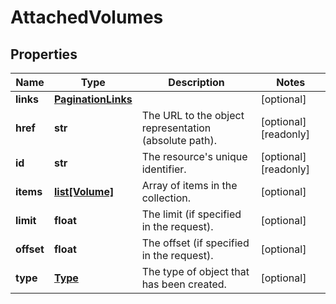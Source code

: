 # AttachedVolumes

## Properties
| Name | Type | Description | Notes |
| ------------ | ------------- | ------------- | ------------- |
| **links** | [**PaginationLinks**](PaginationLinks.md) |  | [optional]  |
| **href** | **str** | The URL to the object representation (absolute path). | [optional] [readonly]  |
| **id** | **str** | The resource&#39;s unique identifier. | [optional] [readonly]  |
| **items** | [**list[Volume]**](Volume.md) | Array of items in the collection. | [optional]  |
| **limit** | **float** | The limit (if specified in the request). | [optional]  |
| **offset** | **float** | The offset (if specified in the request). | [optional]  |
| **type** | [**Type**](Type.md) | The type of object that has been created. | [optional]  |


